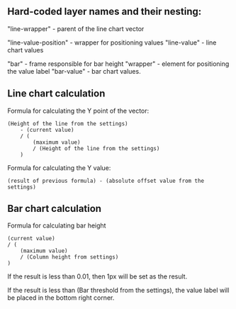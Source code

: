 ## Hard-coded layer names and their nesting:

"line-wrapper" - parent of the line chart vector

"line-value-position" - wrapper for positioning values
"line-value" - line chart values

"bar" - frame responsible for bar height
"wrapper" - element for positioning the value label
"bar-value" - bar chart values.

## Line chart calculation

Formula for calculating the Y point of the vector:

```
(Height of the line from the settings)
	- (current value)
	/ (
		(maximum value)
		/ (Height of the line from the settings)
	)
```

Formula for calculating the Y value:

```
(result of previous formula) - (absolute offset value from the settings)
```

## Bar chart calculation

Formula for calculating bar height

```
(current value)
/ (
	(maximum value)
	/ (Column height from settings)
)
```

If the result is less than 0.01, then 1px will be set as the result.

If the result is less than (Bar threshold from the settings), the value label will be placed in the bottom right corner.
